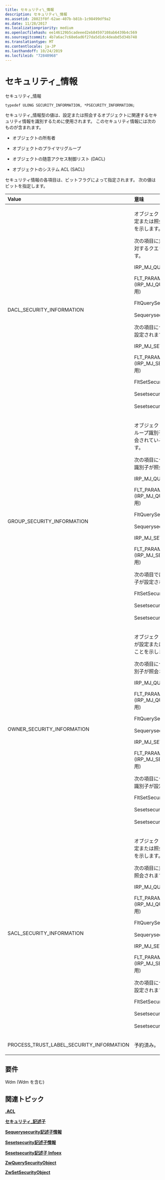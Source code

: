 ```yaml
---
title: セキュリティ\_情報
description: セキュリティ\_情報
ms.assetid: 28023f0f-62ae-407b-b81b-1c98499df9a2
ms.date: 11/28/2017
ms.localizationpriority: medium
ms.openlocfilehash: ee146129b5cadeeed2eb84597108ab6439b4c569
ms.sourcegitcommit: 4b7a6ac7c68e6ad6f27da5d1dc4deabd5d34b748
ms.translationtype: MT
ms.contentlocale: ja-JP
ms.lasthandoff: 10/24/2019
ms.locfileid: "72840968"
---
```

# <a name="security_information"></a>セキュリティ\_情報


セキュリティ\_情報

``` syntax
typedef ULONG SECURITY_INFORMATION, *PSECURITY_INFORMATION;
```




セキュリティ\_情報型の値は、設定または照会するオブジェクトに関連するセキュリティ情報を識別するために使用されます。 このセキュリティ情報には次のものが含まれます。

-   オブジェクトの所有者

-   オブジェクトのプライマリグループ

-   オブジェクトの随意アクセス制御リスト (DACL)

-   オブジェクトのシステム ACL (SACL)

セキュリティ情報の各項目は、ビットフラグによって指定されます。 次の値はビットを指定します。

<table>
<colgroup>
<col width="33%" />
<col width="33%" />
<col width="33%" />
</colgroup>
<thead>
<tr class="header">
<th align="left">Value</th>
<th align="left">意味</th>
<th align="left">アクセス権</th>
</tr>
</thead>
<tbody>
<tr class="odd">
<td align="left"><p>DACL_SECURITY_INFORMATION</p></td>
<td align="left"><p>オブジェクトの DACL が設定または照会されていることを示します。</p>
<p>次の項目に対して、DACL に対するクエリが実行されます。</p>
<p>IRP_MJ_QUERY_SECURITY</p>
<p>FLT_PARAMETERS (IRP_MJ_QUERY_SECURITY 用)</p>
<p>FltQuerySecurityObject</p>
<p>Sequerysecurity記述子情報</p>
<p>次の項目について、DACL が設定されます。</p>
<p>IRP_MJ_SET_SECURITY</p>
<p>FLT_PARAMETERS (IRP_MJ_SET_SECURITY 用)</p>
<p>FltSetSecurityObject</p>
<p>Sesetsecurity記述子情報</p>
<p>Sesetsecurity記述子 Infoex</p></td>
<td align="left"><p>次の場合に READ_CONTROL アクセスが必要:</p>
<p>IRP_MJ_QUERY_SECURITY</p>
<p>FLT_PARAMETERS (IRP_MJ_QUERY_SECURITY 用)</p>
<p>FltQuerySecurityObject</p>
<p>Sequerysecurity記述子情報</p>
<p>次の場合に WRITE_DAC アクセスが必要:</p>
<p>IRP_MJ_SET_SECURITY</p>
<p>FLT_PARAMETERS (IRP_MJ_SET_SECURITY 用)</p>
<p>FltSetSecurityObject</p>
<p>Sesetsecurity記述子情報</p>
<p>Sesetsecurity記述子 Infoex</p></td>
</tr>
<tr class="even">
<td align="left"><p>GROUP_SECURITY_INFORMATION</p></td>
<td align="left"><p>オブジェクトのプライマリグループ識別子が設定または照会されていることを示します。</p>
<p>次の項目について、グループ識別子が照会されます。</p>
<p>IRP_MJ_QUERY_SECURITY</p>
<p>FLT_PARAMETERS (IRP_MJ_QUERY_SECURITY 用)</p>
<p>FltQuerySecurityObject</p>
<p>Sequerysecurity記述子情報</p>
<p>IRP_MJ_SET_SECURITY</p>
<p>FLT_PARAMETERS (IRP_MJ_SET_SECURITY 用)</p>
<p>次の項目では、グループ識別子が設定されます。</p>
<p>FltSetSecurityObject</p>
<p>Sesetsecurity記述子情報</p>
<p>Sesetsecurity記述子 Infoex</p></td>
<td align="left"><p>次の場合に READ_CONTROL アクセスが必要:</p>
<p>IRP_MJ_QUERY_SECURITY</p>
<p>FLT_PARAMETERS (IRP_MJ_QUERY_SECURITY 用)</p>
<p>FltQuerySecurityObject</p>
<p>Sequerysecurity記述子情報</p>
<p>次の場合に WRITE_OWNER アクセスが必要:</p>
<p>IRP_MJ_SET_SECURITY</p>
<p>FLT_PARAMETERS (IRP_MJ_SET_SECURITY 用)</p>
<p>FltSetSecurityObject</p>
<p>Sesetsecurity記述子情報</p>
<p>Sesetsecurity記述子 Infoex</p></td>
</tr>
<tr class="odd">
<td align="left"><p>OWNER_SECURITY_INFORMATION</p></td>
<td align="left"><p>オブジェクトの所有者識別子が設定または照会されていることを示します。</p>
<p>次の項目について、所有者識別子が照会されます。</p>
<p>IRP_MJ_QUERY_SECURITY</p>
<p>FLT_PARAMETERS (IRP_MJ_QUERY_SECURITY 用)</p>
<p>FltQuerySecurityObject</p>
<p>Sequerysecurity記述子情報</p>
<p>IRP_MJ_SET_SECURITY</p>
<p>FLT_PARAMETERS (IRP_MJ_SET_SECURITY 用)</p>
<p>次の項目については、所有者識別子が設定されます。</p>
<p>FltSetSecurityObject</p>
<p>Sesetsecurity記述子情報</p>
<p>Sesetsecurity記述子 Infoex</p></td>
<td align="left"><p>次の場合に READ_CONTROL アクセスが必要:</p>
<p>IRP_MJ_QUERY_SECURITY</p>
<p>FLT_PARAMETERS (IRP_MJ_QUERY_SECURITY 用)</p>
<p>FltQuerySecurityObject</p>
<p>Sequerysecurity記述子情報</p>
<p>次の場合に WRITE_OWNER アクセスが必要:</p>
<p>IRP_MJ_SET_SECURITY</p>
<p>FLT_PARAMETERS (IRP_MJ_SET_SECURITY 用)</p>
<p>FltSetSecurityObject</p>
<p>Sesetsecurity記述子情報</p>
<p>Sesetsecurity記述子 Infoex</p></td>
</tr>
<tr class="even">
<td align="left"><p>SACL_SECURITY_INFORMATION</p></td>
<td align="left"><p>オブジェクトの SACL が設定または照会されていることを示します。</p>
<p>次の項目に対して、SACL が照会されます。</p>
<p>IRP_MJ_QUERY_SECURITY</p>
<p>FLT_PARAMETERS (IRP_MJ_QUERY_SECURITY 用)</p>
<p>FltQuerySecurityObject</p>
<p>Sequerysecurity記述子情報</p>
<p>IRP_MJ_SET_SECURITY</p>
<p>FLT_PARAMETERS (IRP_MJ_SET_SECURITY 用)</p>
<p>次の項目について、SACL が設定されます。</p>
<p>FltSetSecurityObject</p>
<p>Sesetsecurity記述子情報</p>
<p>Sesetsecurity記述子 Infoex</p></td>
<td align="left"><p>常に ACCESS_SYSTEM_SECURITY アクセスが必要です。</p></td>
</tr>
<tr class="odd">
<td align="left"><p>PROCESS_TRUST_LABEL_SECURITY_INFORMATION</p></td>
<td align="left"><p>予約済み。</p></td>
<td align="left"></td>
</tr>
</tbody>
</table>

 

## <a name="requirements"></a>要件


Wdm (Wdm を含む)

## <a name="related-topics"></a>関連トピック


[ **.ACL**](https://docs.microsoft.com/windows-hardware/drivers/ddi/wdm/ns-wdm-_acl)

[**セキュリティ\_記述子**](https://docs.microsoft.com/previous-versions/windows/hardware/drivers/ff556610(v=vs.85))

[**Sequerysecurity記述子情報**](https://docs.microsoft.com/windows-hardware/drivers/ddi/ntifs/nf-ntifs-sequerysecuritydescriptorinfo)

[**Sesetsecurity記述子情報**](https://docs.microsoft.com/windows-hardware/drivers/ddi/ntifs/nf-ntifs-sesetsecuritydescriptorinfo)

[**Sesetsecurity記述子 Infoex**](https://docs.microsoft.com/windows-hardware/drivers/ddi/ntifs/nf-ntifs-sesetsecuritydescriptorinfoex)

[**ZwQuerySecurityObject**](https://msdn.microsoft.com/library/windows/hardware/ff567066)

[**ZwSetSecurityObject**](https://msdn.microsoft.com/library/windows/hardware/ff567106)

 

 






